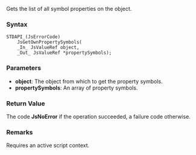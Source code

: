 Gets the list of all symbol properties on the object. 
### Syntax 
```
STDAPI_(JsErrorCode)
    JsGetOwnPropertySymbols(
    _In_ JsValueRef object,
    _Out_ JsValueRef *propertySymbols);
```
### Parameters 
* __object__: The object from which to get the property symbols.
* __propertySymbols__: An array of property symbols.

### Return Value 
The code **JsNoError** if the operation succeeded, a failure code otherwise.
### Remarks 
Requires an active script context.
